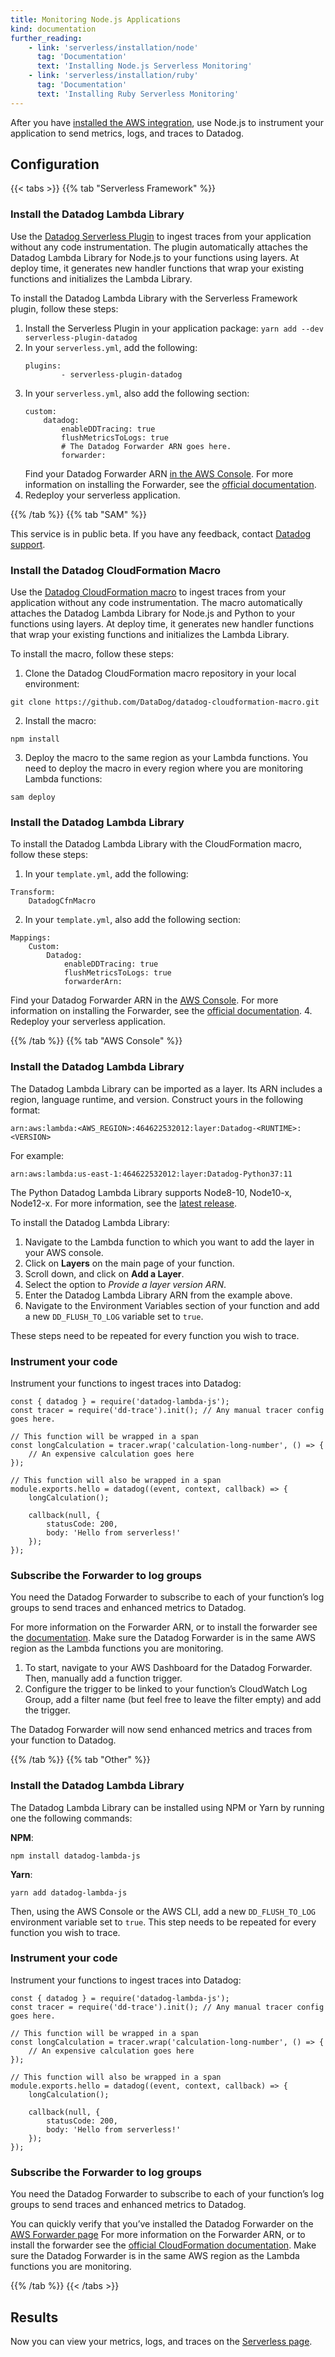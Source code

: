 ```yaml
---
title: Monitoring Node.js Applications
kind: documentation
further_reading:
    - link: 'serverless/installation/node'
      tag: 'Documentation'
      text: 'Installing Node.js Serverless Monitoring'
    - link: 'serverless/installation/ruby'
      tag: 'Documentation'
      text: 'Installing Ruby Serverless Monitoring'
---
```


After you have [installed the AWS integration][1], use Node.js to instrument your application to send metrics, logs, and traces to Datadog. 

## Configuration

{{< tabs >}}
{{% tab "Serverless Framework" %}}

### Install the Datadog Lambda Library

Use the [Datadog Serverless Plugin][1] to ingest traces from your application without any code instrumentation. The plugin automatically attaches the Datadog Lambda Library for Node.js to your functions using layers. At deploy time, it generates new handler functions that wrap your existing functions and initializes the Lambda Library.

To install the Datadog Lambda Library with the Serverless Framework plugin, follow these steps:

1. Install the Serverless Plugin in your application package: 
	`yarn add --dev serverless-plugin-datadog`
2. In your `serverless.yml`, add the following:
    ```
    plugins:
		    - serverless-plugin-datadog
    ```
3. In your `serverless.yml`, also add the following section:
    ```
    custom:
        datadog:
            enableDDTracing: true
            flushMetricsToLogs: true
            # The Datadog Forwarder ARN goes here.
            forwarder:
    ```
    Find your Datadog Forwarder ARN [in the AWS Console][2]. For more information on installing the Forwarder, see the [official documentation][3].
4. Redeploy your serverless application.

[1]: https://github.com/DataDog/serverless-plugin-datadog
[2]: https://console.aws.amazon.com/cloudformation/home#/stacks?filteringText=forwarder
[3]: https://docs.datadoghq.com/serverless/troubleshooting/installing_the_forwarder
{{% /tab %}}
{{% tab "SAM" %}}

<div class="alert alert-warning">This service is in public beta. If you have any feedback, contact <a href="/help">Datadog support</a>.</div>

### Install the Datadog CloudFormation Macro

Use the [Datadog CloudFormation macro][1] to ingest traces from your application without any code instrumentation. The macro automatically attaches the Datadog Lambda Library for Node.js and Python to your functions using layers. At deploy time, it generates new handler functions that wrap your existing functions and initializes the Lambda Library.

To install the macro, follow these steps:

1. Clone the Datadog CloudFormation macro repository in your local environment:
```
git clone https://github.com/DataDog/datadog-cloudformation-macro.git
```
2. Install the macro:
```
npm install
```
3. Deploy the macro to the same region as your Lambda functions. You need to deploy the macro in every region where you are monitoring Lambda functions:
```
sam deploy
```

### Install the Datadog Lambda Library

To install the Datadog Lambda Library with the CloudFormation macro, follow these steps:

1. In your `template.yml`, add the following:
  ```
  Transform:
      DatadogCfnMacro
  ```
2. In your `template.yml`, also add the following section:
  ```   
  Mappings:
      Custom:
          Datadog:
              enableDDTracing: true
              flushMetricsToLogs: true
              forwarderArn:
  ```
  Find your Datadog Forwarder ARN in the [AWS Console][2]. For more information on installing the Forwarder, see the [official documentation][3].
4. Redeploy your serverless application.


[1]: https://github.com/DataDog/datadog-cloudformation-macro
[2]: https://console.aws.amazon.com/cloudformation/home#/stacks?filteringText=forwarder
[3]: https://docs.datadoghq.com/serverless/troubleshooting/installing_the_forwarder
{{% /tab %}}
{{% tab "AWS Console" %}}

### Install the Datadog Lambda Library

The Datadog Lambda Library can be imported as a layer. Its ARN includes a region, language runtime, and version. Construct yours in the following format:

```
arn:aws:lambda:<AWS_REGION>:464622532012:layer:Datadog-<RUNTIME>:<VERSION>
```

For example:

```
arn:aws:lambda:us-east-1:464622532012:layer:Datadog-Python37:11
```

The Python Datadog Lambda Library supports Node8-10, Node10-x, Node12-x. For more information, see the [latest release][1].

To install the Datadog Lambda Library:

1. Navigate to the Lambda function to which you want to add the layer in your AWS console.
2. Click on **Layers** on the main page of your function.
3. Scroll down, and click on **Add a Layer**.
4. Select the option to *Provide a layer version ARN*.
5. Enter the Datadog Lambda Library ARN from the example above.
6. Navigate to the Environment Variables section of your function and add a new `DD_FLUSH_TO_LOG` variable set to `true`.

These steps need to be repeated for every function you wish to trace.

### Instrument your code

Instrument your functions to ingest traces into Datadog:

```
const { datadog } = require('datadog-lambda-js');
const tracer = require('dd-trace').init(); // Any manual tracer config goes here.

// This function will be wrapped in a span
const longCalculation = tracer.wrap('calculation-long-number', () => {
    // An expensive calculation goes here
});

// This function will also be wrapped in a span
module.exports.hello = datadog((event, context, callback) => {
    longCalculation();

    callback(null, {
        statusCode: 200,
        body: 'Hello from serverless!'
    });
});
```

### Subscribe the Forwarder to log groups

You need the Datadog Forwarder to subscribe to each of your function’s log groups to send traces and enhanced metrics to Datadog.

For more information on the Forwarder ARN, or to install the forwarder see the [documentation][1]. Make sure the Datadog Forwarder is in the same AWS region as the Lambda functions you are monitoring.

1. To start, navigate to your AWS Dashboard for the Datadog Forwarder. Then, manually add a function trigger.
2. Configure the trigger to be linked to your function’s CloudWatch Log Group, add a filter name (but feel free to leave the filter empty) and add the trigger.

The Datadog Forwarder will now send enhanced metrics and traces from your function to Datadog.


[1]: https://github.com/DataDog/datadog-lambda-layer-js/releases
{{% /tab %}}
{{% tab "Other" %}}

### Install the Datadog Lambda Library

The Datadog Lambda Library can be installed using NPM or Yarn by running one the following commands:

**NPM**:

```
npm install datadog-lambda-js
```

**Yarn**:

```
yarn add datadog-lambda-js
```

Then, using the AWS Console or the AWS CLI, add a new `DD_FLUSH_TO_LOG` environment variable set to `true`. This step needs to be repeated for every function you wish to trace.

### Instrument your code

Instrument your functions to ingest traces into Datadog:

```
const { datadog } = require('datadog-lambda-js');
const tracer = require('dd-trace').init(); // Any manual tracer config goes here.

// This function will be wrapped in a span
const longCalculation = tracer.wrap('calculation-long-number', () => {
    // An expensive calculation goes here
});

// This function will also be wrapped in a span
module.exports.hello = datadog((event, context, callback) => {
    longCalculation();

    callback(null, {
        statusCode: 200,
        body: 'Hello from serverless!'
    });
});
```

### Subscribe the Forwarder to log groups

You need the Datadog Forwarder to subscribe to each of your function’s log groups to send traces and enhanced metrics to Datadog.

You can quickly verify that you’ve installed the Datadog Forwarder on the [AWS Forwarder page][1] For more information on the Forwarder ARN, or to install the forwarder see the [official CloudFormation documentation][1]. Make sure the Datadog Forwarder is in the same AWS region as the Lambda functions you are monitoring.


[1]: https://console.aws.amazon.com/cloudformation/home#/stacks?filteringText=forwarder
{{% /tab %}}
{{< /tabs >}}

## Results

Now you can view your metrics, logs, and traces on the [Serverless page][2].

[1]: /serverless/#1-install-the-cloud-integration
[2]: https://app.datadoghq.com/functions
